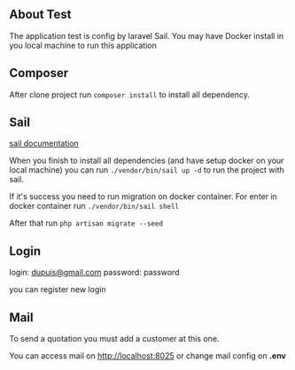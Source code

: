 ## About Test

The application test is config by laravel Sail.
You may have Docker install in you local machine to run this application

## Composer

After clone project run `composer install` to install all dependency.

## Sail

[sail  documentation
](https://laravel.com/docs/9.x/sail)

When you finish to install all dependencies (and have setup docker on your local machine)
you can run `./vendor/bin/sail up -d` to run the project with sail.

If it's success you need to run migration on docker container.
For enter in docker container run `./vendor/bin/sail shell`

After that run `php artisan migrate --seed`

## Login
login: dupuis@gmail.com
password: password

you can register new login

## Mail

To send a quotation you must add a customer at this one.

You can access mail on [http://localhost:8025](http://localhost:8025) or change mail config on **.env**
